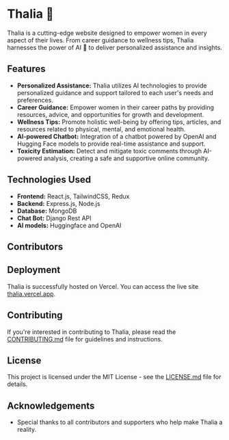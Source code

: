 # Thalia 🍃

Thalia is a cutting-edge website designed to empower women in every aspect of their lives. From career guidance to wellness tips, Thalia harnesses the power of AI 🤖 to deliver personalized assistance and insights.

## Features

- **Personalized Assistance:** Thalia utilizes AI technologies to provide personalized guidance and support tailored to each user's needs and preferences.
- **Career Guidance:** Empower women in their career paths by providing resources, advice, and opportunities for growth and development.
- **Wellness Tips:** Promote holistic well-being by offering tips, articles, and resources related to physical, mental, and emotional health.
- **AI-powered Chatbot:** Integration of a chatbot powered by OpenAI and Hugging Face models to provide real-time assistance and support.
- **Toxicity Estimation:** Detect and mitigate toxic comments through AI-powered analysis, creating a safe and supportive online community.

## Technologies Used

- **Frontend:** React.js, TailwindCSS, Redux
- **Backend:** Express.js, Node.js
- **Database:** MongoDB
- **Chat Bot:** Django Rest API
- **AI models:** Huggingface and OpenAI

## Contributors

<!-- ALL-CONTRIBUTORS-LIST:START - Do not remove or modify this section -->
<!-- prettier-ignore-start -->
<!-- markdownlint-disable -->

<!-- markdownlint-restore -->
<!-- prettier-ignore-end -->

<!-- ALL-CONTRIBUTORS-LIST:END -->

## Deployment

Thalia is successfully hosted on Vercel. You can access the live site [thalia.vercel.app](https://thalia.vercel.app/).

## Contributing

If you're interested in contributing to Thalia, please read the [CONTRIBUTING.md](CONTRIBUTING.md) file for guidelines and instructions.

## License

This project is licensed under the MIT License - see the [LICENSE.md](LICENSE.md) file for details.

## Acknowledgements

- Special thanks to all contributors and supporters who help make Thalia a reality.
